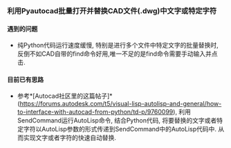 ### 利用Pyautocad批量打开并替换CAD文件(.dwg)中文字或特定字符
#### 遇到的问题
- 纯Python代码运行速度缓慢, 特别是进行多个文件中特定文字的批量替换时, 反倒不如CAD自带的find命令好用,唯一不足的是find命令需要手动输入并点击.
#### 目前已有思路
- 参考*[Autocad社区里的这篇帖子]*(https://forums.autodesk.com/t5/visual-lisp-autolisp-and-general/how-to-interface-with-autocad-from-python/td-p/9760099), 利用SendCommand运行AutoLisp命令, 结合Python代码, 将要替换的文字或者特定字符以AutoLisp参数的形式传递到SendCommand中的AutoLisp代码中. 从而实现文字或者字符的快速自动替换. 
